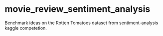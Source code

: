 # movie_review_sentiment_analysis
Benchmark ideas on the Rotten Tomatoes dataset from sentiment-analysis kaggle competetion.
